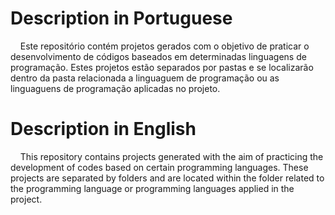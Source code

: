 # Description in Portuguese

&nbsp;&nbsp;&nbsp; Este repositório contém projetos gerados com o objetivo de praticar o desenvolvimento de códigos baseados em determinadas linguagens de programação. Estes projetos estão separados por pastas e se localizarão dentro da pasta relacionada a linguaguem de programação ou as linguaguens de programação aplicadas no projeto.

# Description in English

&nbsp;&nbsp;&nbsp; This repository contains projects generated with the aim of practicing the development of codes based on certain programming languages. These projects are separated by folders and are located within the folder related to the programming language or programming languages applied in the project.
